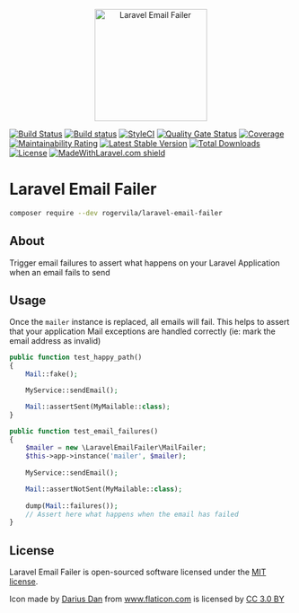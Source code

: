 <p align="center"><img width="200" src="https://image.flaticon.com/icons/svg/1982/1982945.svg" alt="Laravel Email Failer" /></p>

[![Build Status](https://travis-ci.org/rogervila/laravel-email-failer.svg?branch=master)](https://travis-ci.org/rogervila/laravel-email-failer)
[![Build status](https://ci.appveyor.com/api/projects/status/4jvwpqfea2x9h95j/branch/master?svg=true)](https://ci.appveyor.com/project/roger-vila/laravel-email-failer/branch/master)
[![StyleCI](https://github.styleci.io/repos/195772522/shield?branch=master)](https://github.styleci.io/repos/195772522)
[![Quality Gate Status](https://sonarcloud.io/api/project_badges/measure?project=rogervila_laravel-email-failer&metric=alert_status)](https://sonarcloud.io/dashboard?id=rogervila_laravel-email-failer)
[![Coverage](https://sonarcloud.io/api/project_badges/measure?project=rogervila_laravel-email-failer&metric=coverage)](https://sonarcloud.io/dashboard?id=rogervila_laravel-email-failer)
[![Maintainability Rating](https://sonarcloud.io/api/project_badges/measure?project=rogervila_laravel-email-failer&metric=sqale_rating)](https://sonarcloud.io/dashboard?id=rogervila_laravel-email-failer)
[![Latest Stable Version](https://poser.pugx.org/rogervila/laravel-email-failer/v/stable)](https://packagist.org/packages/rogervila/laravel-email-failer)
[![Total Downloads](https://poser.pugx.org/rogervila/laravel-email-failer/downloads)](https://packagist.org/packages/rogervila/laravel-email-failer)
[![License](https://poser.pugx.org/rogervila/laravel-email-failer/license)](https://packagist.org/packages/rogervila/laravel-email-failer)
[![MadeWithLaravel.com shield](https://madewithlaravel.com/storage/repo-shields/2217-shield.svg)](https://madewithlaravel.com/p/laravel-email-failer/shield-link)

# Laravel Email Failer

```sh
composer require --dev rogervila/laravel-email-failer
```

## About

Trigger email failures to assert what happens on your Laravel Application when an email fails to send

## Usage

Once the `mailer` instance is replaced, all emails will fail. This helps to assert that your application Mail exceptions are handled correctly (ie: mark the email address as invalid)

```php
public function test_happy_path()
{
    Mail::fake();

    MyService::sendEmail();

    Mail::assertSent(MyMailable::class);
}

public function test_email_failures()
{
    $mailer = new \LaravelEmailFailer\MailFailer;
    $this->app->instance('mailer', $mailer);
    
    MyService::sendEmail();

    Mail::assertNotSent(MyMailable::class);
    
    dump(Mail::failures());
    // Assert here what happens when the email has failed
}

```


## License

Laravel Email Failer is open-sourced software licensed under the [MIT license](https://opensource.org/licenses/MIT).


Icon made by <a href="https://www.flaticon.com/authors/darius-dan" title="Darius Dan">Darius Dan</a> from <a href="https://www.flaticon.com/"    title="Flaticon">www.flaticon.com</a> is licensed by <a href="http://creativecommons.org/licenses/by/3.0/"                 title="Creative Commons BY 3.0" target="_blank">CC 3.0 BY</a>
